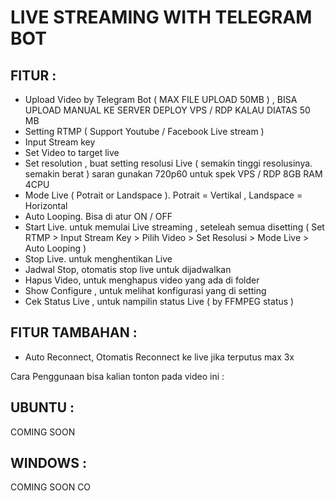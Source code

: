 # LIVE STREAMING WITH TELEGRAM BOT

## FITUR :
-  Upload Video by Telegram Bot ( MAX FILE UPLOAD 50MB ) , BISA UPLOAD MANUAL KE SERVER DEPLOY VPS / RDP KALAU DIATAS 50 MB
- Setting RTMP ( Support Youtube / Facebook Live stream )
- Input Stream key
- Set Video to target live
- Set resolution , buat setting resolusi Live ( semakin tinggi resolusinya. semakin berat ) saran gunakan 720p60 untuk spek VPS / RDP 8GB RAM 4CPU
- Mode Live ( Potrait or Landspace ). Potrait = Vertikal , Landspace = Horizontal
- Auto Looping. Bisa di atur ON / OFF
- Start Live. untuk memulai Live streaming , seteleah  semua disetting ( Set RTMP > Input Stream Key > Pilih Video > Set Resolusi > Mode Live > Auto Looping )
- Stop Live. untuk menghentikan Live
- Jadwal Stop, otomatis stop live untuk dijadwalkan
- Hapus Video, untuk menghapus video yang ada di folder
- Show Configure , untuk melihat konfigurasi yang di setting
- Cek Status Live , untuk nampilin status Live ( by FFMPEG status )

## FITUR TAMBAHAN :
- Auto Reconnect, Otomatis Reconnect ke live jika terputus max 3x

Cara Penggunaan bisa kalian tonton pada video ini :

## UBUNTU :
COMING SOON

## WINDOWS :
COMING SOON
CO
